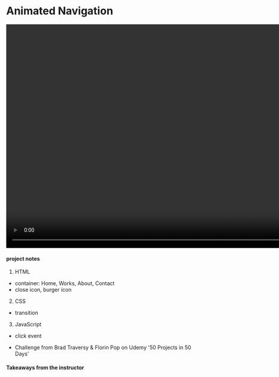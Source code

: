 # Animated Navigation

<video width="1200" src="screen.mov" controls></video>

#### project notes

1. HTML
- container: Home, Works, About, Contact
- close icon, burger icon

2. CSS
- transition

3. JavaScript
- click event

+ Challenge from Brad Traversy & Florin Pop on Udemy '50 Projects in 50 Days'

#### Takeaways from the instructor
